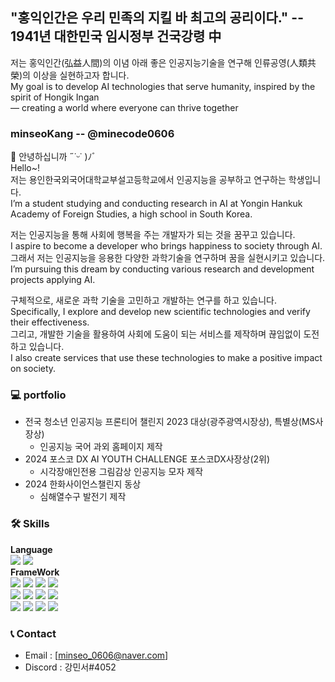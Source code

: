 ## "홍익인간은 우리 민족의 지킬 바 최고의 공리이다." -- 1941년 대한민국 임시정부 건국강령 中
저는 홍익인간(弘益人間)의 이념 아래 좋은 인공지능기술을 연구해 인류공영(人類共榮)의 이상을 실현하고자 합니다.  
My goal is to develop AI technologies that serve humanity, inspired by the spirit of Hongik Ingan  
— creating a world where everyone can thrive together
### minseoKang -- @minecode0606
👋 안녕하십니까 ˶˙ᵕ˙ )ﾉﾞ  
Hello~!  
저는 용인한국외국어대학교부설고등학교에서 인공지능을 공부하고 연구하는 학생입니다.   
I’m a student studying and conducting research in AI at Yongin Hankuk Academy of Foreign Studies, a high school in South Korea.  


저는 인공지능을 통해 사회에 행복을 주는 개발자가 되는 것을 꿈꾸고 있습니다.  
I aspire to become a developer who brings happiness to society through AI.  
그래서 저는 인공지능을 응용한 다양한 과학기술을 연구하며 꿈을 실현시키고 있습니다.  
I’m pursuing this dream by conducting various research and development projects applying AI.

구체적으로, 새로운 과학 기술을 고민하고 개발하는 연구를 하고 있습니다.    
Specifically, I explore and develop new scientific technologies and verify their effectiveness.  
그리고, 개발한 기술을 활용하여 사회에 도움이 되는 서비스를 제작하며 끊임없이 도전하고 있습니다.  
I also create services that use these technologies to make a positive impact on society.  

### 💻 portfolio
* 전국 청소년 인공지능 프론티어 챌린지 2023 대상(광주광역시장상), 특별상(MS사장상)     
  * 인공지능 국어 과외 홈페이지 제작
* 2024 포스코 DX AI YOUTH CHALLENGE 포스코DX사장상(2위)  
   - 시각장애인전용 그림감상 인공지능 모자 제작
* 2024 한화사이언스챌린지 동상
   * 심해열수구 발전기 제작
 
### 🛠️ Skills
**Language**  
<img src="https://img.shields.io/badge/Python-3776AB?style=for-the-badge&logo=python&logoColor=white">
<img src="https://img.shields.io/badge/Javascript-F7DF1E?style=for-the-badge&logo=javascript&logoColor=white">    
**FrameWork**  
<img src="https://img.shields.io/badge/Pytorch-EE4C2C?style=for-the-badge&logo=Pytorch&logoColor=white">
<img src="https://img.shields.io/badge/Tensorflow-FF6F00?style=for-the-badge&logo=tensorflow&logoColor=white">
<img src="https://img.shields.io/badge/Tensorflow-JS-FF6F00?style=for-the-badge&logo=tensorflow&logoColor=white">
<img src="https://img.shields.io/badge/scikitlearn-F7931E?style=for-the-badge&logo=scikitlearn&logoColor=white">  
<img src="https://img.shields.io/badge/jupyter-F37626?style=for-the-badge&logo=jupyter&logoColor=white">
<img src="https://img.shields.io/badge/pandas-150458?style=for-the-badge&logo=pandas&logoColor=white">
<img src="https://img.shields.io/badge/numpy-013243?style=for-the-badge&logo=numpy&logoColor=white">
<img src="https://img.shields.io/badge/scipy-8CAAE6?style=for-the-badge&logo=scipy&logoColor=white">  
<img src="https://img.shields.io/badge/Django-092E20?style=for-the-badge&logo=Django&logoColor=white">
<img src="https://img.shields.io/badge/react-61DAFB?style=for-the-badge&logo=react&logoColor=white">
<img src="https://img.shields.io/badge/react  native-61DAFB?style=for-the-badge&logo=react&logoColor=white">
<img src="https://img.shields.io/badge/node.js-5FA04E?style=for-the-badge&logo=node.js&logoColor=white">

### 📞 Contact
 * Email : [minseo_0606@naver.com]
 * Discord : 강민서#4052
 

